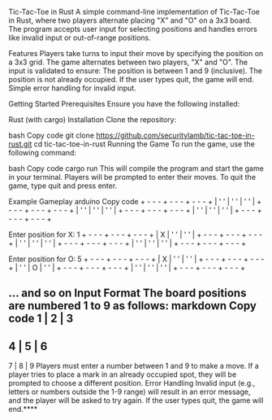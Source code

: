 Tic-Tac-Toe in Rust
A simple command-line implementation of Tic-Tac-Toe in Rust, where two players alternate placing "X" and "O" on a 3x3 board. The program accepts user input for selecting positions and handles errors like invalid input or out-of-range positions.

Features
Players take turns to input their move by specifying the position on a 3x3 grid.
The game alternates between two players, "X" and "O".
The input is validated to ensure:
The position is between 1 and 9 (inclusive).
The position is not already occupied.
If the user types quit, the game will end.
Simple error handling for invalid input.

Getting Started
Prerequisites
Ensure you have the following installed:

Rust (with cargo)
Installation
Clone the repository:

bash
Copy code
git clone https://github.com/securitylamb/tic-tac-toe-in-rust.git
cd tic-tac-toe-in-rust
Running the Game
To run the game, use the following command:

bash
Copy code
cargo run
This will compile the program and start the game in your terminal. Players will be prompted to enter their moves. To quit the game, type quit and press enter.

Example Gameplay
arduino
Copy code
     + - - - + - - - + - - - +
     |   ' '   |   ' '   |    ' '  |
     + - - - + - - - + - - - +
     |   ' '   |   ' '   |    ' '  |
     + - - - + - - - + - - - +
     |   ' '   |   ' '   |    ' '  |
     + - - - + - - - + - - - +

Enter position for X: 1
     + - - - + - - - + - - - +
     |   X   |   ' '   |    ' '  |
     + - - - + - - - + - - - +
     |   ' '   |   ' '   |    ' '  |
     + - - - + - - - + - - - +
     |   ' '   |   ' '   |    ' '  |
     + - - - + - - - + - - - +

Enter position for O: 5
     + - - - + - - - + - - - +
     |   X   |   ' '   |    ' '  |
     + - - - + - - - + - - - +
     |   ' '   |   O   |    ' '  |
     + - - - + - - - + - - - +
     |   ' '   |   ' '   |    ' '  |
     + - - - + - - - + - - - +

... and so on
Input Format
The board positions are numbered 1 to 9 as follows:
markdown
Copy code
1 | 2 | 3
---------
4 | 5 | 6
---------
7 | 8 | 9
Players must enter a number between 1 and 9 to make a move.
If a player tries to place a mark in an already occupied spot, they will be prompted to choose a different position.
Error Handling
Invalid input (e.g., letters or numbers outside the 1-9 range) will result in an error message, and the player will be asked to try again.
If the user types quit, the game will end.****
